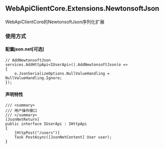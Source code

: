 ## WebApiClientCore.Extensions.NewtonsoftJson　　　　　　　　　　　　　　　　　　
WebApiClientCore的NewtonsoftJson序列化扩展
 
### 使用方式
#### 配置json.net[可选]
```
// AddNewtonsoftJson
services.AddHttpApi<IUserApi>().AddNewtonsoftJson(o =>
{
    o.JsonSerializeOptions.NullValueHandling = NullValueHandling.Ignore;
});
```
 
#### 声明特性
```
/// <summary>
/// 用户操作接口
/// </summary>
[JsonNetReturn]
public interface IUserApi : IHttpApi
{
    [HttpPost("/users")]
    Task PostAsync([JsonNetContent] User user);
}
```